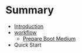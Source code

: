 # Summary

* [Introduction](README.md)
* [workflow](chapters/workflow.md)
   * [Prepare Boot Medium](chapters/boot-mediummd.md)
* Quick Start

